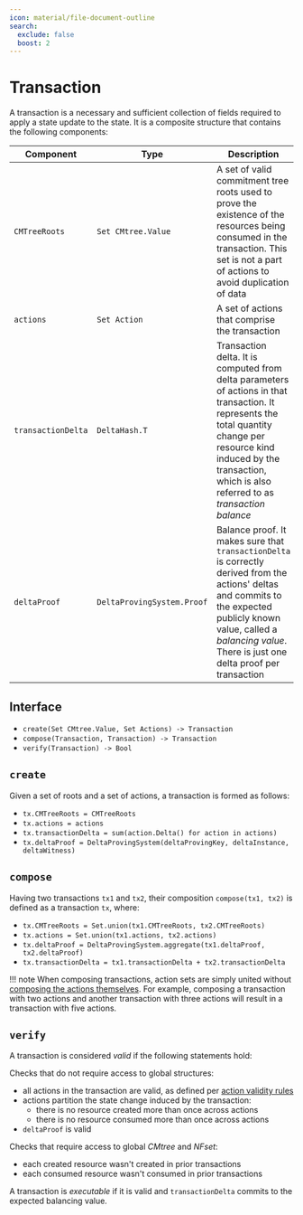 ```yaml
---
icon: material/file-document-outline
search:
  exclude: false
  boost: 2
---
```


# Transaction

A transaction is a necessary and sufficient collection of fields required to apply a state update to the state.
It is a composite structure that contains the following components:

|Component|Type|Description|
|-|-|-|
|`CMTreeRoots`|`Set CMtree.Value`|A set of valid commitment tree roots used to prove the existence of the resources being consumed in the transaction. This set is not a part of actions to avoid duplication of data|
|`actions`|`Set Action`|A set of actions that comprise the transaction|
|`transactionDelta`|`DeltaHash.T`|Transaction delta. It is computed from delta parameters of actions in that transaction. It represents the total quantity change per resource kind induced by the transaction, which is also referred to as _transaction balance_|
|`deltaProof`|`DeltaProvingSystem.Proof`|Balance proof. It makes sure that `transactionDelta` is correctly derived from the actions' deltas and commits to the expected publicly known value, called a _balancing value_. There is just one delta proof per transaction|

## Interface

- `create(Set CMtree.Value, Set Actions) -> Transaction`
- `compose(Transaction, Transaction) -> Transaction`
- `verify(Transaction) -> Bool`

## `create`
Given a set of roots and a set of actions, a transaction is formed as follows:

- `tx.CMTreeRoots = CMTreeRoots`
- `tx.actions = actions`
- `tx.transactionDelta = sum(action.Delta() for action in actions)`
- `tx.deltaProof = DeltaProvingSystem(deltaProvingKey, deltaInstance, deltaWitness)`


## `compose`

Having two transactions `tx1` and `tx2`, their composition `compose(tx1, tx2)` is defined as a transaction `tx`, where:

- `tx.CMTreeRoots = Set.union(tx1.CMTreeRoots, tx2.CMTreeRoots)`
- `tx.actions = Set.union(tx1.actions, tx2.actions)`
- `tx.deltaProof = DeltaProvingSystem.aggregate(tx1.deltaProof, tx2.deltaProof)`
- `tx.transactionDelta = tx1.transactionDelta + tx2.transactionDelta`

!!! note
    When composing transactions, action sets are simply united without [composing the actions themselves](./action.md#composition). For example, composing a transaction with two actions and another transaction with three actions will result in a transaction with five actions.

## `verify`

A transaction is considered _valid_ if the following statements hold:

Checks that do not require access to global structures:
- all actions in the transaction are valid, as defined per [action validity rules](./action.md#validity)
- actions partition the state change induced by the transaction:
  - there is no resource created more than once across actions
  - there is no resource consumed more than once across actions
- `deltaProof` is valid

Checks that require access to global $CMtree$ and $NFset$:
- each created resource wasn't created in prior transactions
- each consumed resource wasn't consumed in prior transactions

A transaction is *executable* if it is valid and `transactionDelta` commits to the expected balancing value.